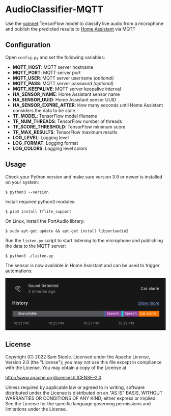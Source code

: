 # AudioClassifier-MQTT

Use the [yamnet](https://tfhub.dev/google/yamnet/) TensorFlow model to classify live audio from a microphone and publish the predicted results to [Home Assistant](https://www.home-assistant.io/) via MQTT

## Configuration

Open `config.py` and set the following variables:

* __MQTT_HOST__: MQTT server hostname
* __MQTT_PORT__: MQTT server port
* __MQTT_USER__: MQTT server username _(optional)_
* __MQTT_PASS__: MQTT server password _(optional)_
* __MQTT_KEEPALIVE__: MQTT server keepalive interval
* __HA_SENSOR_NAME__: Home Assistant sensor name
* __HA_SENSOR_UUID__: Home Assistant sensor UUID
* __HA_SENSOR_EXPIRE_AFTER__: How many seconds until Home Assistant considers the data to be stale
* __TF_MODEL__: TensorFlow model filename
* __TF_NUM_THREADS__: TensorFlow number of threads
* __TF_SCORE_THRESHOLD__: TensorFlow minimum score
* __TF_MAX_RESULTS__: TensorFlow maximum results
* __LOG_LEVEL__: Logging level
* __LOG_FORMAT__: Logging format
* __LOG_COLORS__: Logging level colors

## Usage

Check your Python version and make sure version 3.9 or newer is installed on your system:

```shell
$ python3 --version
```

Install required python3 modules:

```shell
$ pip3 install tflite_support
```

On Linux, install the PortAudio library:
```shell
$ sudo apt-get update && apt-get install libportaudio2
```

Run the `listen.py` script to start listening to the microphone and publishing the data to the MQTT server:
```shell
$ python3 ./listen.py
```

The sensor is now available in Home Assistant and can be used to trigger automations:

![Home Assistant Screenshot](images/home-assistant.png)

## License

Copyright (C) 2022 Sam Steele. Licensed under the Apache License, Version 2.0 (the "License"); you may not use this file except in compliance with the License. You may obtain a copy of the License at

http://www.apache.org/licenses/LICENSE-2.0

Unless required by applicable law or agreed to in writing, software distributed under the License is distributed on an "AS IS" BASIS, WITHOUT WARRANTIES OR CONDITIONS OF ANY KIND, either express or implied. See the License for the specific language governing permissions and limitations under the License.
